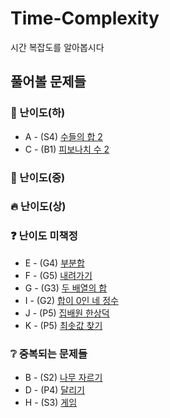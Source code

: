 # Time-Complexity
시간 복잡도를 알아봅시다

## 풀어볼 문제들

### 🍉 난이도(하)
+ A - (S4) [수들의 합 2](https://www.acmicpc.net/problem/2003)
+ C - (B1) [피보나치 수 2](https://www.acmicpc.net/problem/2748)

### 🌲 난이도(중)
### 🔥 난이도(상)

### ❓ 난이도 미책정


+ E - (G4) [부분합](https://www.acmicpc.net/problem/1806)
+ F - (G5) [내려가기](https://www.acmicpc.net/problem/2096)
+ G - (G3) [두 배열의 합](https://www.acmicpc.net/problem/2143)
+ I - (G2) [합이 0인 네 정수](https://www.acmicpc.net/problem/7453)
+ J - (P5) [집배원 한상덕](https://www.acmicpc.net/problem/2842)
+ K - (P5) [최솟값 찾기](https://www.acmicpc.net/problem/11003)


### :grey_question: 중복되는 문제들
+ B - (S2) [나무 자르기](https://www.acmicpc.net/problem/2805)
+ D - (P4) [달리기](https://www.acmicpc.net/problem/2517)
+ H - (S3) [게임](https://www.acmicpc.net/problem/1072)
